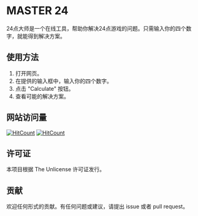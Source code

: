 # MASTER 24

24点大师是一个在线工具，帮助你解决24点游戏的问题。只需输入你的四个数字，就能得到解决方案。

## 使用方法

1. 打开网页。
2. 在提供的输入框中，输入你的四个数字。
3. 点击 "Calculate" 按钮。
4. 查看可能的解决方案。

## 网站访问量

[![HitCount](http://hits.dwyl.com/{WayfarerYuan}/{24Go}.svg)](http://hits.dwyl.com/{WayfarerYuan}/{24Go})
[![HitCount](https://hits.dwyl.com/WayfarerYuan/24Go.svg?style=flat-square)](http://hits.dwyl.com/WayfarerYuan/24Go)

## 许可证

本项目根据 The Unlicense 许可证发行。

## 贡献

欢迎任何形式的贡献。有任何问题或建议，请提出 issue 或者 pull request。
